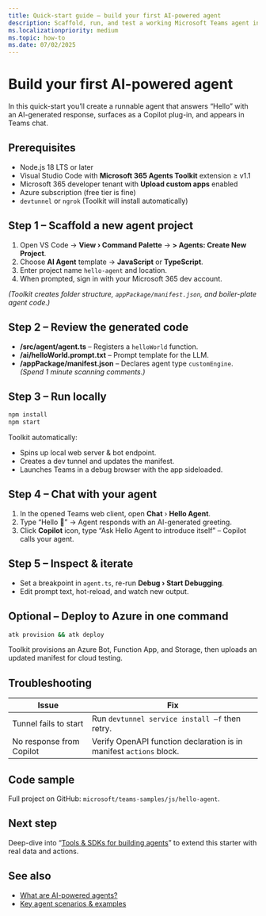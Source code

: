 ```yaml
---
title: Quick-start guide – build your first AI-powered agent  
description: Scaffold, run, and test a working Microsoft Teams agent in less than 10 minutes using the Microsoft 365 Agents Toolkit.  
ms.localizationpriority: medium  
ms.topic: how-to  
ms.date: 07/02/2025  
---
```

# Build your first AI-powered agent  

In this quick-start you’ll create a runnable agent that answers “Hello” with an AI-generated response, surfaces as a Copilot plug-in, and appears in Teams chat.

## Prerequisites  

- Node.js 18 LTS or later  
- Visual Studio Code with **Microsoft 365 Agents Toolkit** extension ≥ v1.1  
- Microsoft 365 developer tenant with **Upload custom apps** enabled  
- Azure subscription (free tier is fine)  
- `devtunnel` or `ngrok` (Toolkit will install automatically)

## Step 1 – Scaffold a new agent project  

1. Open VS Code → **View › Command Palette** → **> Agents: Create New Project**.  
2. Choose **AI Agent** template → **JavaScript** or **TypeScript**.  
3. Enter project name `hello-agent` and location.  
4. When prompted, sign in with your Microsoft 365 dev account.

*(Toolkit creates folder structure, `appPackage/manifest.json`, and boiler-plate agent code.)*

## Step 2 – Review the generated code  

- **/src/agent/agent.ts** – Registers a `helloWorld` function.  
- **/ai/helloWorld.prompt.txt** – Prompt template for the LLM.  
- **/appPackage/manifest.json** – Declares agent type `customEngine`.  
*(Spend 1 minute scanning comments.)*

## Step 3 – Run locally  

```bash
npm install
npm start
```  

Toolkit automatically:  

- Spins up local web server & bot endpoint.  
- Creates a dev tunnel and updates the manifest.  
- Launches Teams in a debug browser with the app sideloaded.

## Step 4 – Chat with your agent  

1. In the opened Teams web client, open **Chat** › **Hello Agent**.  
2. Type “Hello 👋” → Agent responds with an AI-generated greeting.  
3. Click **Copilot** icon, type “Ask Hello Agent to introduce itself” – Copilot calls your agent.

## Step 5 – Inspect & iterate  

- Set a breakpoint in `agent.ts`, re-run **Debug › Start Debugging**.  
- Edit prompt text, hot-reload, and watch new output.  

## Optional – Deploy to Azure in one command  

```bash
atk provision && atk deploy
```  

Toolkit provisions an Azure Bot, Function App, and Storage, then uploads an updated manifest for cloud testing.

## Troubleshooting  

| Issue | Fix |  
|-------|-----|  
| Tunnel fails to start | Run `devtunnel service install –f` then retry. |  
| No response from Copilot | Verify OpenAPI function declaration is in manifest `actions` block. |

## Code sample  

Full project on GitHub: `microsoft/teams-samples/js/hello-agent`.

## Next step  

Deep-dive into “[Tools & SDKs for building agents](../build/tools-and-sdks-for-agents.md)” to extend this starter with real data and actions.

## See also  

- [What are AI-powered agents?](what-are-ai-powered-agents.md)  
- [Key agent scenarios & examples](key-agent-scenarios-and-examples.md)
